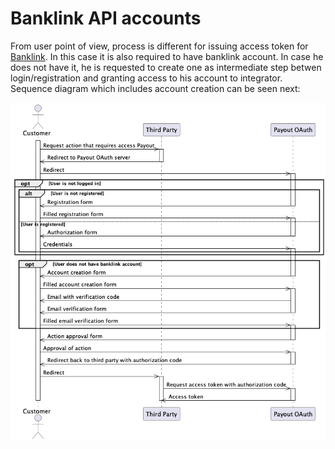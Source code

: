 # Banklink API accounts

From user point of view, process is different for issuing access token for [Banklink](./banklink.md). In this case it is also required to have banklink account. In case he does not have it, he is requested to create one as intermediate step betwen login/registration and granting access to his account to integrator. Sequence diagram which includes account creation can be seen next:

![Banklink authorization code flow sequence diagram](../_media/banklink_authorization_code_flow.png)
